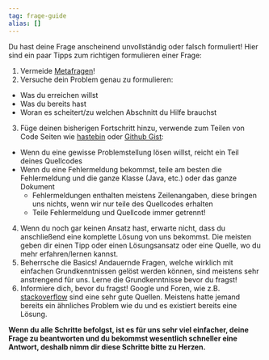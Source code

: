 ```yaml
---
tag: frage-guide
alias: []
---
```

Du hast deine Frage anscheinend unvollständig oder falsch formuliert!
Hier sind ein paar Tipps zum richtigen formulieren einer Frage:
1. Vermeide [Metafragen](<https://metafrage.de/>)!
2. Versuche dein Problem genau zu formulieren:
  - Was du erreichen willst
  - Was du bereits hast
  - Woran es scheitert/zu welchen Abschnitt du Hilfe brauchst
3. Füge deinen bisherigen Fortschritt hinzu, verwende zum Teilen von Code Seiten wie [hastebin](<https://hastebin.com/>) oder [Github Gist](<https://gist.github.com/>):
  - Wenn du eine gewisse Problemstellung lösen willst, reicht ein Teil deines Quellcodes
  - Wenn du eine Fehlermeldung bekommst, teile am besten die Fehlermeldung und die ganze Klasse (Java, etc.) oder das ganze Dokument
    - Fehlermeldungen enthalten meistens Zeilenangaben, diese bringen uns nichts, wenn wir nur teile des Quellcodes erhalten
    - Teile Fehlermeldung und Quellcode immer getrennt!
4. Wenn du noch gar keinen Ansatz hast, erwarte nicht, dass du anschließend eine komplette Lösung von uns bekommst. Die meisten geben dir einen Tipp oder einen Lösungsansatz oder eine Quelle, wo du mehr erfahren/lernen kannst.
5. Beherrsche die Basics!
Andauernde Fragen, welche wirklich mit einfachen Grundkenntnissen gelöst werden können, sind meistens sehr anstrengend für uns. Lerne die Grundkenntnisse bevor du fragst!
6. Informiere dich, bevor du fragst!
Google und Foren, wie z.B. [stackoverflow](<https://stackoverflow.com/>) sind eine sehr gute Quellen. Meistens hatte jemand bereits ein ähnliches Problem wie du und es existiert bereits eine Lösung.

**Wenn du alle Schritte befolgst, ist es für uns sehr viel einfacher, deine Frage zu beantworten und du bekommst wesentlich schneller eine Antwort, deshalb nimm dir diese Schritte bitte zu Herzen.**
